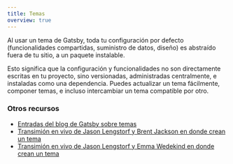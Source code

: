```yaml
---
title: Temas
overview: true
---
```


Al usar un tema de Gatsby, toda tu configuración por defecto (funcionalidades compartidas, suministro de datos, diseño) es abstraído fuera de tu sitio, a un paquete instalable.

Esto significa que la configuración y funcionalidades no son directamente escritas en tu proyecto, sino versionadas, administradas centralmente, e instaladas como una dependencia. Puedes actualizar un tema fácilmente, componer temas, e incluso intercambiar un tema compatible por otro.

<GuideList slug={props.slug} />

### Otros recursos

- [Entradas del blog de Gatsby sobre temas](/blog/tags/themes)
- [Transimión en vivo de Jason Lengstorf y Brent Jackson en donde crean un tema](https://www.youtube.com/watch?v=6Z4p-qjnKCQ)
- [Transimión en vivo de Jason Lengstorf y Emma Wedekind en donde crean un tema](https://www.youtube.com/watch?v=W2uTfay3doo)
